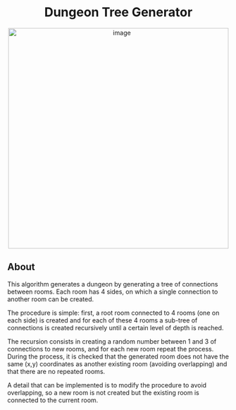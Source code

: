 <div align="center">
  <h1>Dungeon Tree Generator</h1>
  <img src="https://github.com/user-attachments/assets/4f4d506f-9e35-412d-ae6e-7c5a740ab3a5" alt="image" width="500" height="500">
</div>

## About

This algorithm generates a dungeon by generating a tree of connections between rooms.
Each room has 4 sides, on which a single connection to another room can be created.

The procedure is simple: first, a root room connected to 4 rooms (one on each side)
is created and for each of these 4 rooms a sub-tree of connections is created 
recursively until a certain level of depth is reached.

The recursion consists in creating a random number between 1 and 3 of connections to new
rooms, and for each new room repeat the process. During the process, it is checked that 
the generated room does not have the same (x,y) coordinates as another existing room 
(avoiding overlapping) and that there are no repeated rooms.

A detail that can be implemented is to modify the procedure to avoid overlapping, so a 
new room is not created but the existing room is connected to the current room.

